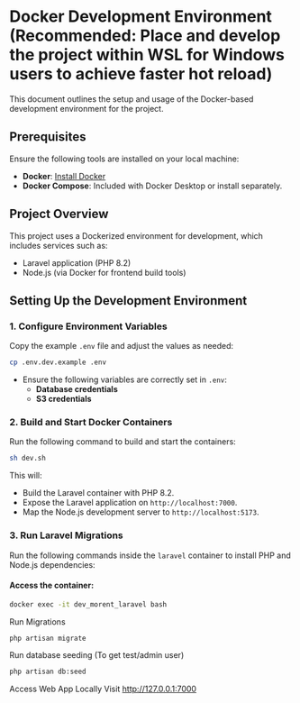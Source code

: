 # Docker Development Environment (Recommended: Place and develop the project within WSL for Windows users to achieve faster hot reload)

This document outlines the setup and usage of the Docker-based development environment for the project.

## Prerequisites

Ensure the following tools are installed on your local machine:

- **Docker**: [Install Docker](https://docs.docker.com/get-docker/)
- **Docker Compose**: Included with Docker Desktop or install separately.

## Project Overview

This project uses a Dockerized environment for development, which includes services such as:

- Laravel application (PHP 8.2)
- Node.js (via Docker for frontend build tools)

## Setting Up the Development Environment

### 1. Configure Environment Variables

Copy the example `.env` file and adjust the values as needed:

```bash
cp .env.dev.example .env
```

- Ensure the following variables are correctly set in `.env`:
  - **Database credentials**
  - **S3 credentials**

### 2. Build and Start Docker Containers

Run the following command to build and start the containers:

```bash
sh dev.sh
```

This will:
- Build the Laravel container with PHP 8.2.
- Expose the Laravel application on `http://localhost:7000`.
- Map the Node.js development server to `http://localhost:5173`.

### 3. Run Laravel Migrations

Run the following commands inside the `laravel` container to install PHP and Node.js dependencies:

#### Access the container:
```bash
docker exec -it dev_morent_laravel bash
```

Run Migrations
```
php artisan migrate
```

Run database seeding (To get test/admin user)
```bash
php artisan db:seed
```

Access Web App Locally
Visit http://127.0.0.1:7000
